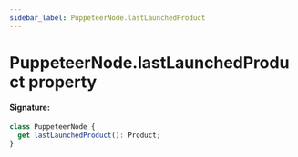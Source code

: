 ```yaml
---
sidebar_label: PuppeteerNode.lastLaunchedProduct
---
```


# PuppeteerNode.lastLaunchedProduct property

#### Signature:

```typescript
class PuppeteerNode {
  get lastLaunchedProduct(): Product;
}
```

